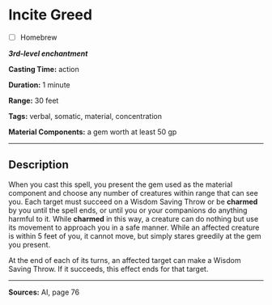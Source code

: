 # Incite Greed

- [ ] Homebrew

***3rd-level enchantment***

**Casting Time:** action

**Duration:** 1 minute

**Range:** 30 feet

**Tags:** verbal, somatic, material, concentration

**Material Components:** a gem worth at least 50 gp

---

## Description
When you cast this spell, you present the gem used as the material component and choose any number of creatures within range that can see you.
Each target must succeed on a Wisdom Saving Throw or be **charmed** by you until the spell ends, or until you or your companions do anything harmful to it.
While **charmed** in this way, a creature can do nothing but use its movement to approach you in a safe manner.
While an affected creature is within 5 feet of you, it cannot move, but simply stares greedily at the gem you present.

At the end of each of its turns, an affected target can make a Wisdom Saving Throw.
If it succeeds, this effect ends for that target.

---

**Sources:** AI, page 76
